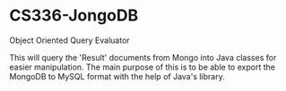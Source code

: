 # CS336-JongoDB
Object Oriented Query Evaluator

This will query the 'Result' documents from Mongo into Java classes for easier manipulation.
The main purpose of this is to be able to export the MongoDB to MySQL format with the help of Java's library.
